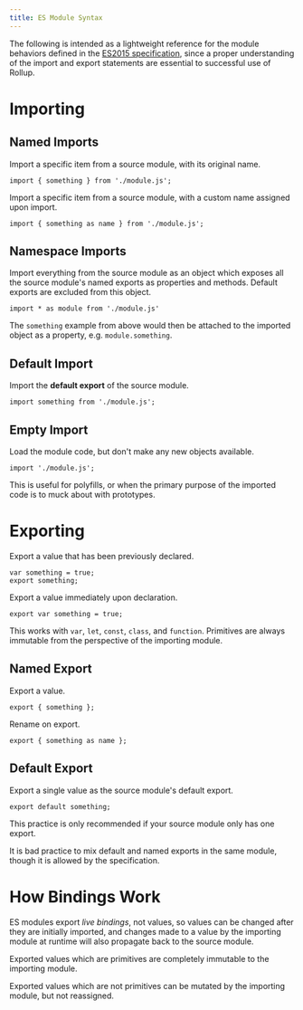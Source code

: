 ```yaml
---
title: ES Module Syntax
---
```


The following is intended as a lightweight reference for the module behaviors defined in the [ES2015 specification](https://www.ecma-international.org/ecma-262/6.0/), since a proper understanding of the import and export statements are essential to successful use of Rollup.

# Importing

## Named Imports

Import a specific item from a source module, with its original name.

```
import { something } from './module.js';
```

Import a specific item from a source module, with a custom name assigned upon import.

```
import { something as name } from './module.js';
```

## Namespace Imports

Import everything from the source module as an object which exposes all the source module's named exports as properties and methods. Default exports are excluded from this object.

```
import * as module from './module.js'
```

The `something` example from above would then be attached to the imported object as a property, e.g. `module.something`.

## Default Import

Import the **default export** of the source module.

```
import something from './module.js';
```

## Empty Import

Load the module code, but don't make any new objects available.

```
import './module.js';
```

This is useful for polyfills, or when the primary purpose of the imported code is to muck about with prototypes.

# Exporting

Export a value that has been previously declared.

```
var something = true;
export something;
```

Export a value immediately upon declaration.

```
export var something = true;
```

This works with `var`, `let`, `const`, `class`, and `function`. Primitives are always immutable from the perspective of the importing module.

## Named Export

Export a value.

```
export { something };
```

Rename on export.

```
export { something as name };
```

## Default Export

Export a single value as the source module's default export.

```
export default something;
```

This practice is only recommended if your source module only has one export.

It is bad practice to mix default and named exports in the same module, though it is allowed by the specification.

# How Bindings Work

ES modules export *live bindings*, not values, so values can be changed after they are initially imported, and changes made to a value by the importing module at runtime will also propagate back to the source module.

Exported values which are primitives are completely immutable to the importing module.

Exported values which are not primitives can be mutated by the importing module, but not reassigned.
